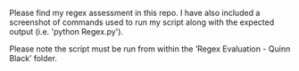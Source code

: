 Please find my regex assessment in this repo. I have also included a screenshot of commands used to run my script along with the expected output (i.e. 'python Regex.py').

Please note the script must be run from within the ’Regex Evaluation - Quinn Black’ folder. 

